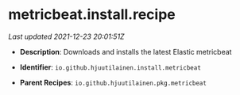 # metricbeat.install.recipe

_Last updated 2021-12-23 20:01:51Z_

- **Description**: Downloads and installs the latest Elastic metricbeat

- **Identifier**: `io.github.hjuutilainen.install.metricbeat`

- **Parent Recipes**: `io.github.hjuutilainen.pkg.metricbeat`
